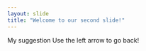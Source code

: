 ```yaml
---
layout: slide
title: "Welcome to our second slide!"
---
```

My suggestion
Use the left arrow to go back!
